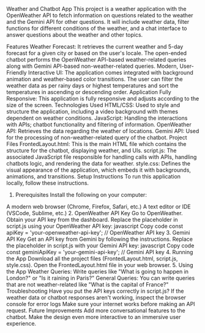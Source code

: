 Weather and Chatbot App
This project is a weather application with the OpenWeather API to fetch information on questions related to the weather and the Gemini API for other questions. It will include weather data, filter functions for different conditions of the weather, and a chat interface to answer questions about the weather and other topics.

Features
Weather Forecast: It retrieves the current weather and 5-day forecast for a given city or based on the user's locale.
The open-ended chatbot performs the OpenWeather API-based weather-related queries along with Gemini API-based non-weather-related queries.
Modern, User-Friendly Interactive UI: The application comes integrated with background animation and weather-based color transitions.
The user can filter the weather data as per rainy days or highest temperatures and sort the temperatures in ascending or descending order.
Application Fully Responsive: This application is fully responsive and adjusts according to the size of the screen.
Technologies Used
HTML/CSS: Used to style and structure the application, including a video background with themes dependent on weather conditions.
JavaScript: Handling the interactions with APIs; chatbot functionality and filtering of information.
OpenWeather API: Retrieves the data regarding the weather of locations.
Gemini API: Used for the processing of non-weather-related query of the chatbot.
Project Files
FrontedLayout.html: This is the main HTML file which contains the structure for the chatbot, displaying weather, and UIs.
script.js: The associated JavaScript file responsible for handling calls with APIs, handling chatbots logic, and rendering the data for weather.
style.css: Defines the visual appearance of the application, which embeds it with backgrounds, animations, and transitions.
Setup Instructions
To run this application locally, follow these instructions.

1. Prerequisites
Install the following on your computer:

A modern web browser (Chrome, Firefox, Safari, etc.)
A text editor or IDE (VSCode, Sublime, etc.)
2. OpenWeather API Key
Go to OpenWeather.
Obtain your API key from the dashboard.
Replace the placeholder in script.js using your OpenWeather API key:
javascript
Copy code
const apiKey = 'your-openweather-api-key'; // OpenWeather API key
3. Gemini API Key
Get an API key from Gemini by following the instructions.
Replace the placeholder in script.js with your Gemini API key:
javascript
Copy code
const geminiApiKey = 'your-gemini-api-key'; // Gemini API key
4. Running the App
Download all the project files (FrontedLayout.html, script.js, style.css).
Open the FrontedLayout.html file in your web browser.
5. Using the App
Weather Queries: Write queries like "What is going to happen in London?" or "Is it raining in Paris?"
General Queries: You can write queries that are not weather-related like "What is the capital of France?"
Troubleshooting
Have you put the API keys correctly in script.js?
If the weather data or chatbot responses aren't working, inspect the browser console for error logs
Make sure your internet works before making an API request.
Future Improvements
Add more conversational features to the chatbot.
Make the design even more interactive to an immersive user experience.